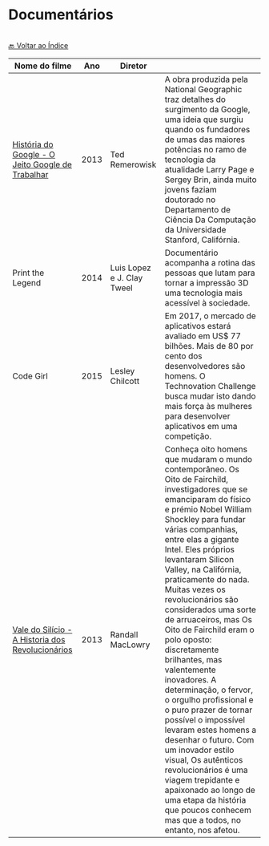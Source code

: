 # Documentários

<br>[🔙 Voltar ao Índice](./README.md)<br>

|Nome do filme| Ano |Diretor||
|---|---|---|---|
|[História do Google - O Jeito Google de Trabalhar](https://www.youtube.com/watch?v=rhxqPi0uGxI&list=PLKz4uEJi93WeR38EuYR2hqJKNiU8-8ITD&index=4)|2013|Ted Remerowisk|A obra produzida pela National Geographic traz detalhes do surgimento da Google, uma ideia que surgiu quando os fundadores de umas das maiores potências no ramo de tecnologia da atualidade Larry Page e Sergey Brin, ainda muito jovens faziam doutorado no Departamento de Ciência Da Computação da Universidade Stanford, Califórnia.|
|Print the Legend|2014| Luis Lopez e J. Clay Tweel|Documentário acompanha a rotina das pessoas que lutam para tornar a impressão 3D uma tecnologia mais acessível à sociedade.|
|Code Girl|2015| Lesley Chilcott|Em 2017, o mercado de aplicativos estará avaliado em US$ 77 bilhões. Mais de 80 por cento dos desenvolvedores são homens. O Technovation Challenge busca mudar isto dando mais força às mulheres para desenvolver aplicativos em uma competição.|
|[Vale do Silício - A Historia dos Revolucionários](https://www.youtube.com/watch?v=OvceOWrmSeI&list=PLKz4uEJi93WeR38EuYR2hqJKNiU8-8ITD&index=2)|2013| Randall MacLowry|Conheça oito homens que mudaram o mundo contemporâneo. Os Oito de Fairchild, investigadores que se emanciparam do físico e prémio Nobel William Shockley para fundar várias companhias, entre elas a gigante Intel. Eles próprios levantaram Silicon Valley, na Califórnia, praticamente do nada. Muitas vezes os revolucionários são considerados uma sorte de arruaceiros, mas Os Oito de Fairchild eram o polo oposto: discretamente brilhantes, mas valentemente inovadores. A determinação, o fervor, o orgulho profissional e o puro prazer de tornar possível o impossível levaram estes homens a desenhar o futuro. Com um inovador estilo visual, Os autênticos revolucionários é uma viagem trepidante e apaixonado ao longo de uma etapa da história que poucos conhecem mas que a todos, no entanto, nos afetou.|
